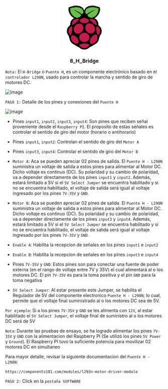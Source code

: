 <a name="readme-top"></a>

<div align="center">

  <img src="../rp4logo.png" alt="logo" width="140"  height="auto" />
  <br/>

  <h3><b>8_H_Bridge</b></h3>

</div>

`Nota:` El `H-Bridge` o `Puente H`, es un componente electrónico basado en el `controlador L298N`, usado para controlar la marcha y sentido de giro de motores DC.

![image](https://github.com/storres20/tutorial-rp4/assets/81504385/cefcb90b-250e-44f7-aa8a-472a7135a958)

`PASO 1:` Detalle de los pines y conexiones del `Puente H`

![image](https://github.com/storres20/tutorial-rp4/assets/81504385/08721621-4836-4169-9ace-06a5c8a69535)

* Pines `input1`, `input2`, `input3`, `input4`: Son pines que reciben señal proveniente desde el `Raspberry PI`. El proposito de estas señales es controlar el sentido de giro del motor (horario o antihorario)

* Pines `input1`, `input2`: Controlan el sentido de giro del `Motor A`

* Pines `input3`, `input4`: Controlar el sentido de giro del `Motor B`

* `Motor A`: Aca se pueden apreciar 02 pines de salida. El `Puente H - L298N` suministra un voltaje de salida a estos pines para alimentar al Motor DC. Dicho voltaje es continuo (DC). Su polaridad y su cambio de polaridad, va a depender directamente de los pines `input1` y `input2`. Además, estará limitado a 5V si el `5V Select Jumper` se encuentra habilitado y si no se encuentra habilitado, el voltaje de salida será igual al voltaje ingresado por los pines `7V-35V` y `GND`.

* `Motor B`: Aca se pueden apreciar 02 pines de salida. El `Puente H - L298N` suministra un voltaje de salida a estos pines para alimentar al Motor DC. Dicho voltaje es continuo (DC). Su polaridad y su cambio de polaridad, va a depender directamente de los pines `input3` y `input4`. Además, estará limitado a 5V si el `5V Select Jumper` se encuentra habilitado y si no se encuentra habilitado, el voltaje de salida será igual al voltaje ingresado por los pines `7V-35V` y `GND`.

* `Enable A`: Habilita la recepcion de señales en los pines `input1` e `input2`

* `Enable B`: Habilita la recepcion de señales en los pines `input3` e `input4`

* Pines `7V-35V` y `GND`: Estos pines son para conectar una fuente de poder externa (en el rango de voltaje entre 7V y 35V) el cual alimentará al o los motores DC. El pin `7V-35V` es para la toma positiva y el pin `GND` para la toma negativa

* `5V Select Jumper`: Al estar presente este Jumper, se habilita el Regulador de 5V del componente electronico `Puente H - L298N`; lo cual, permite que el voltaje final suministrado al o los motores DC sea de 5V.

`Por ejemplo`:
Si a los pines `7V-35V` y `GND` se les alimenta con `12V`, al estar habilitado el `5V Select Jumper`, el voltaje final de suministro al o los motores DC será de 5V

`Nota`:
Durante las pruebas de ensayo, se ha logrado alimentar los pines `7V-35V` y `GND` con la alimentacion del Raspberry PI (Se utilizó los pines `5V Power` y `Ground`). El Raspberry PI tuvo la suficiente potencia para movilizar 02 motores DC en simultaneo

Para mayor detalle, revisar la siguiente documentacion del `Puente H - L298N`:

```
https://components101.com/modules/l293n-motor-driver-module
```

`PASO 2:` Click en la `pestaña SOFTWARE`

